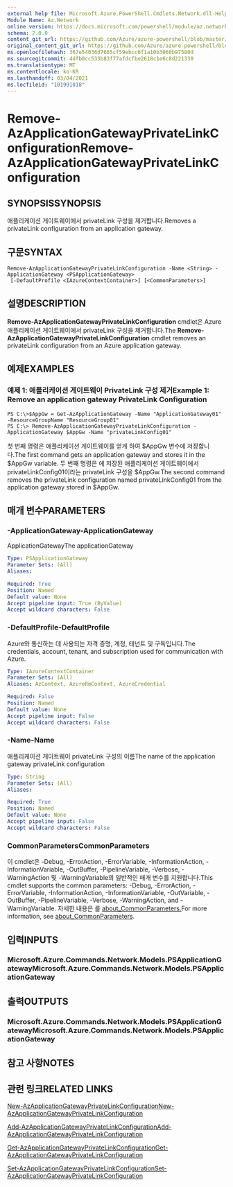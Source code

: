 ```yaml
---
external help file: Microsoft.Azure.PowerShell.Cmdlets.Network.dll-Help.xml
Module Name: Az.Network
online version: https://docs.microsoft.com/powershell/module/az.network/remove-azapplicationgatewayprivatelinkconfiguration
schema: 2.0.0
content_git_url: https://github.com/Azure/azure-powershell/blob/master/src/Network/Network/help/Remove-AzApplicationGatewayPrivateLinkConfiguration.md
original_content_git_url: https://github.com/Azure/azure-powershell/blob/master/src/Network/Network/help/Remove-AzApplicationGatewayPrivateLinkConfiguration.md
ms.openlocfilehash: 367e54036d7665cf59ebcc6f1a10b3060b97580d
ms.sourcegitcommit: 4dfb0cc533b83f77afdcfbe2618c1e6c8d221330
ms.translationtype: MT
ms.contentlocale: ko-KR
ms.lasthandoff: 03/04/2021
ms.locfileid: "101991018"
---
```

# <span data-ttu-id="6471c-101">Remove-AzApplicationGatewayPrivateLinkConfiguration</span><span class="sxs-lookup"><span data-stu-id="6471c-101">Remove-AzApplicationGatewayPrivateLinkConfiguration</span></span>

## <span data-ttu-id="6471c-102">SYNOPSIS</span><span class="sxs-lookup"><span data-stu-id="6471c-102">SYNOPSIS</span></span>
<span data-ttu-id="6471c-103">애플리케이션 게이트웨이에서 privateLink 구성을 제거합니다.</span><span class="sxs-lookup"><span data-stu-id="6471c-103">Removes a privateLink configuration from an application gateway.</span></span>

## <span data-ttu-id="6471c-104">구문</span><span class="sxs-lookup"><span data-stu-id="6471c-104">SYNTAX</span></span>

```
Remove-AzApplicationGatewayPrivateLinkConfiguration -Name <String> -ApplicationGateway <PSApplicationGateway>
 [-DefaultProfile <IAzureContextContainer>] [<CommonParameters>]
```

## <span data-ttu-id="6471c-105">설명</span><span class="sxs-lookup"><span data-stu-id="6471c-105">DESCRIPTION</span></span>
<span data-ttu-id="6471c-106">**Remove-AzApplicationGatewayPrivateLinkConfiguration** cmdlet은 Azure 애플리케이션 게이트웨이에서 privateLink 구성을 제거합니다.</span><span class="sxs-lookup"><span data-stu-id="6471c-106">The **Remove-AzApplicationGatewayPrivateLinkConfiguration** cmdlet removes an privateLink configuration from an Azure application gateway.</span></span>

## <span data-ttu-id="6471c-107">예제</span><span class="sxs-lookup"><span data-stu-id="6471c-107">EXAMPLES</span></span>

### <span data-ttu-id="6471c-108">예제 1: 애플리케이션 게이트웨이 PrivateLink 구성 제거</span><span class="sxs-lookup"><span data-stu-id="6471c-108">Example 1: Remove an application gateway PrivateLink Configuration</span></span>
```
PS C:\>$AppGw = Get-AzApplicationGateway -Name "ApplicationGateway01" -ResourceGroupName "ResourceGroup01"
PS C:\> Remove-AzApplicationGatewayPrivateLinkConfiguration -ApplicationGateway $AppGw -Name "privateLinkConfig01"
```

<span data-ttu-id="6471c-109">첫 번째 명령은 애플리케이션 게이트웨이를 얻게 하여 $AppGw 변수에 저장합니다.</span><span class="sxs-lookup"><span data-stu-id="6471c-109">The first command gets an application gateway and stores it in the $AppGw variable.</span></span>
<span data-ttu-id="6471c-110">두 번째 명령은 에 저장된 애플리케이션 게이트웨이에서 privateLinkConfig01이라는 privateLink 구성을 $AppGw.</span><span class="sxs-lookup"><span data-stu-id="6471c-110">The second command removes the privateLink configuration named privateLinkConfig01 from the application gateway stored in $AppGw.</span></span>

## <span data-ttu-id="6471c-111">매개 변수</span><span class="sxs-lookup"><span data-stu-id="6471c-111">PARAMETERS</span></span>

### <span data-ttu-id="6471c-112">-ApplicationGateway</span><span class="sxs-lookup"><span data-stu-id="6471c-112">-ApplicationGateway</span></span>
<span data-ttu-id="6471c-113">ApplicationGateway</span><span class="sxs-lookup"><span data-stu-id="6471c-113">The applicationGateway</span></span>

```yaml
Type: PSApplicationGateway
Parameter Sets: (All)
Aliases:

Required: True
Position: Named
Default value: None
Accept pipeline input: True (ByValue)
Accept wildcard characters: False
```

### <span data-ttu-id="6471c-114">-DefaultProfile</span><span class="sxs-lookup"><span data-stu-id="6471c-114">-DefaultProfile</span></span>
<span data-ttu-id="6471c-115">Azure와 통신하는 데 사용되는 자격 증명, 계정, 테넌트 및 구독입니다.</span><span class="sxs-lookup"><span data-stu-id="6471c-115">The credentials, account, tenant, and subscription used for communication with Azure.</span></span>

```yaml
Type: IAzureContextContainer
Parameter Sets: (All)
Aliases: AzContext, AzureRmContext, AzureCredential

Required: False
Position: Named
Default value: None
Accept pipeline input: False
Accept wildcard characters: False
```

### <span data-ttu-id="6471c-116">-Name</span><span class="sxs-lookup"><span data-stu-id="6471c-116">-Name</span></span>
<span data-ttu-id="6471c-117">애플리케이션 게이트웨이 privateLink 구성의 이름</span><span class="sxs-lookup"><span data-stu-id="6471c-117">The name of the application gateway privateLink configuration</span></span>

```yaml
Type: String
Parameter Sets: (All)
Aliases:

Required: True
Position: Named
Default value: None
Accept pipeline input: False
Accept wildcard characters: False
```

### <span data-ttu-id="6471c-118">CommonParameters</span><span class="sxs-lookup"><span data-stu-id="6471c-118">CommonParameters</span></span>
<span data-ttu-id="6471c-119">이 cmdlet은 -Debug, -ErrorAction, -ErrorVariable, -InformationAction, -InformationVariable, -OutBuffer, -PipelineVariable, -Verbose, -WarningAction 및 -WarningVariable의 일반적인 매개 변수를 지원합니다.</span><span class="sxs-lookup"><span data-stu-id="6471c-119">This cmdlet supports the common parameters: -Debug, -ErrorAction, -ErrorVariable, -InformationAction, -InformationVariable, -OutVariable, -OutBuffer, -PipelineVariable, -Verbose, -WarningAction, and -WarningVariable.</span></span> <span data-ttu-id="6471c-120">자세한 내용은 를 [about_CommonParameters.](http://go.microsoft.com/fwlink/?LinkID=113216)</span><span class="sxs-lookup"><span data-stu-id="6471c-120">For more information, see [about_CommonParameters](http://go.microsoft.com/fwlink/?LinkID=113216).</span></span>

## <span data-ttu-id="6471c-121">입력</span><span class="sxs-lookup"><span data-stu-id="6471c-121">INPUTS</span></span>

### <span data-ttu-id="6471c-122">Microsoft.Azure.Commands.Network.Models.PSApplicationGateway</span><span class="sxs-lookup"><span data-stu-id="6471c-122">Microsoft.Azure.Commands.Network.Models.PSApplicationGateway</span></span>

## <span data-ttu-id="6471c-123">출력</span><span class="sxs-lookup"><span data-stu-id="6471c-123">OUTPUTS</span></span>

### <span data-ttu-id="6471c-124">Microsoft.Azure.Commands.Network.Models.PSApplicationGateway</span><span class="sxs-lookup"><span data-stu-id="6471c-124">Microsoft.Azure.Commands.Network.Models.PSApplicationGateway</span></span>

## <span data-ttu-id="6471c-125">참고 사항</span><span class="sxs-lookup"><span data-stu-id="6471c-125">NOTES</span></span>

## <span data-ttu-id="6471c-126">관련 링크</span><span class="sxs-lookup"><span data-stu-id="6471c-126">RELATED LINKS</span></span>

[<span data-ttu-id="6471c-127">New-AzApplicationGatewayPrivateLinkConfiguration</span><span class="sxs-lookup"><span data-stu-id="6471c-127">New-AzApplicationGatewayPrivateLinkConfiguration</span></span>](./New-AzApplicationGatewayPrivateLinkConfiguration.md)

[<span data-ttu-id="6471c-128">Add-AzApplicationGatewayPrivateLinkConfiguration</span><span class="sxs-lookup"><span data-stu-id="6471c-128">Add-AzApplicationGatewayPrivateLinkConfiguration</span></span>](./Add-AzApplicationGatewayPrivateLinkConfiguration.md)

[<span data-ttu-id="6471c-129">Get-AzApplicationGatewayPrivateLinkConfiguration</span><span class="sxs-lookup"><span data-stu-id="6471c-129">Get-AzApplicationGatewayPrivateLinkConfiguration</span></span>](./Get-AzApplicationGatewayPrivateLinkConfiguration.md)

[<span data-ttu-id="6471c-130">Set-AzApplicationGatewayPrivateLinkConfiguration</span><span class="sxs-lookup"><span data-stu-id="6471c-130">Set-AzApplicationGatewayPrivateLinkConfiguration</span></span>](./Set-AzApplicationGatewayPrivateLinkConfiguration.md)